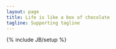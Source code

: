 ```yaml
---
layout: page
title: Life is like a box of chocolate
tagline: Supporting tagline
---
```

{% include JB/setup %}
